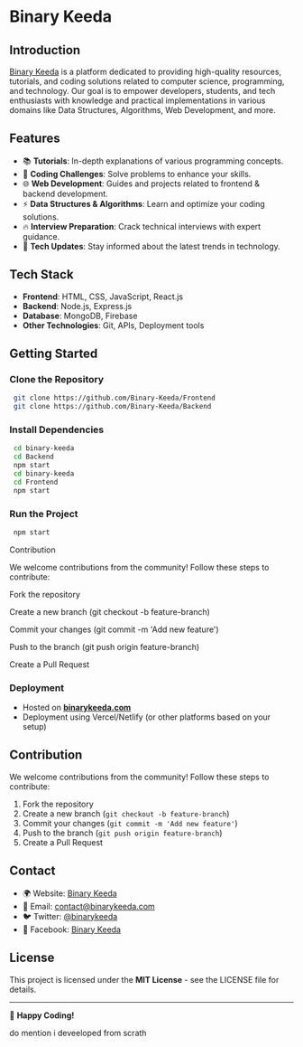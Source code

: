 # Binary Keeda

## Introduction
[Binary Keeda](https://binarykeeda.com/) is a platform dedicated to providing high-quality resources, tutorials, and coding solutions related to computer science, programming, and technology. Our goal is to empower developers, students, and tech enthusiasts with knowledge and practical implementations in various domains like Data Structures, Algorithms, Web Development, and more.

## Features
- 📚 **Tutorials**: In-depth explanations of various programming concepts.
- 🧩 **Coding Challenges**: Solve problems to enhance your skills.
- 🌐 **Web Development**: Guides and projects related to frontend & backend development.
- ⚡ **Data Structures & Algorithms**: Learn and optimize your coding solutions.
- 🔥 **Interview Preparation**: Crack technical interviews with expert guidance.
- 🎯 **Tech Updates**: Stay informed about the latest trends in technology.

## Tech Stack
- **Frontend**: HTML, CSS, JavaScript, React.js
- **Backend**: Node.js, Express.js
- **Database**: MongoDB, Firebase
- **Other Technologies**: Git, APIs, Deployment tools

## Getting Started
### Clone the Repository
```sh
 git clone https://github.com/Binary-Keeda/Frontend
 git clone https://github.com/Binary-Keeda/Backend
```
### Install Dependencies
```sh
 cd binary-keeda
 cd Backend
 npm start
 cd binary-keeda
 cd Frontend
 npm start
```
### Run the Project
```sh
 npm start
```
Contribution

We welcome contributions from the community! Follow these steps to contribute:

Fork the repository

Create a new branch (git checkout -b feature-branch)

Commit your changes (git commit -m 'Add new feature')

Push to the branch (git push origin feature-branch)

Create a Pull Request
### Deployment
- Hosted on **[binarykeeda.com](https://binarykeeda.com/)**
- Deployment using Vercel/Netlify (or other platforms based on your setup)

## Contribution
We welcome contributions from the community! Follow these steps to contribute:
1. Fork the repository
2. Create a new branch (`git checkout -b feature-branch`)
3. Commit your changes (`git commit -m 'Add new feature'`)
4. Push to the branch (`git push origin feature-branch`)
5. Create a Pull Request

## Contact
- 🌍 Website: [Binary Keeda](https://binarykeeda.com/)
- 📧 Email: contact@binarykeeda.com
- 🐦 Twitter: [@binarykeeda](https://twitter.com/binarykeeda)
- 📘 Facebook: [Binary Keeda](https://facebook.com/binarykeeda)

## License
This project is licensed under the **MIT License** - see the LICENSE file for details.

---
🚀 **Happy Coding!**


do mention i deveeloped from scrath
